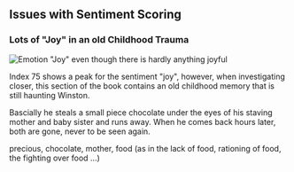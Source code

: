 ## Issues with Sentiment Scoring

### Lots of "Joy" in an old Childhood Trauma

![Emotion "Joy" even though there is hardly anything joyful]({{site.baseurl}}//Screen%20Shot%202018-03-28%20at%2011.51.58.png)

Index 75 shows a peak for the sentiment "joy", however, when investigating closer, this section of the book contains an old childhood memory that is still haunting Winston.

Bascially he steals a small piece chocolate under the eyes of his staving mother and baby sister and runs away. When he comes back hours later, both are gone, never to be seen again.

precious, chocolate, mother, food (as in the lack of food, rationing of food, the fighting over food ...)




